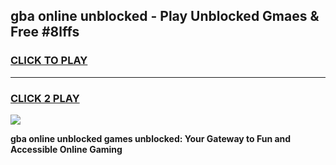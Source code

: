 
## gba online unblocked - Play Unblocked Gmaes & Free #8lffs
<h3>
<a href="https://news.freeplayer.one?title=gba_online_unblocked&ref=24F">CLICK TO PLAY</a></h3>
<hr>

<h3>
<a href="https://news.freeplayer.one?title=gba_online_unblocked&ref=24F">CLICK 2 PLAY</a>
  
</h3>

<a href="https://news.freeplayer.one?title=gba_online_unblocked&ref=24F/"><img src="https://clearcache.store/games.png"></a>


**gba online unblocked games unblocked: Your Gateway to Fun and Accessible Online Gaming**
